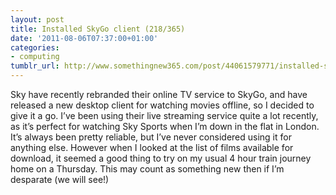 ```yaml
---
layout: post
title: Installed SkyGo client (218/365)
date: '2011-08-06T07:37:00+01:00'
categories:
- computing
tumblr_url: http://www.somethingnew365.com/post/44061579771/installed-skygo-client-218365
---
```

Sky have recently rebranded their online TV service to SkyGo, and have released a new desktop client for watching movies offline, so I decided to give it a go.
I’ve been using their live streaming service quite a lot recently, as it’s perfect for watching Sky Sports when I’m down in the flat in London. It’s always been pretty reliable, but I’ve never considered using it for anything else.
However when I looked at the list of films available for download, it seemed a good thing to try on my usual 4 hour train journey home on a Thursday. This may count as something new then if I’m desparate (we will see!)

